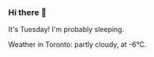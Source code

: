 ### Hi there :wave:

It's Tuesday! I'm probably sleeping.

Weather in Toronto: partly cloudy, at -6°C.
